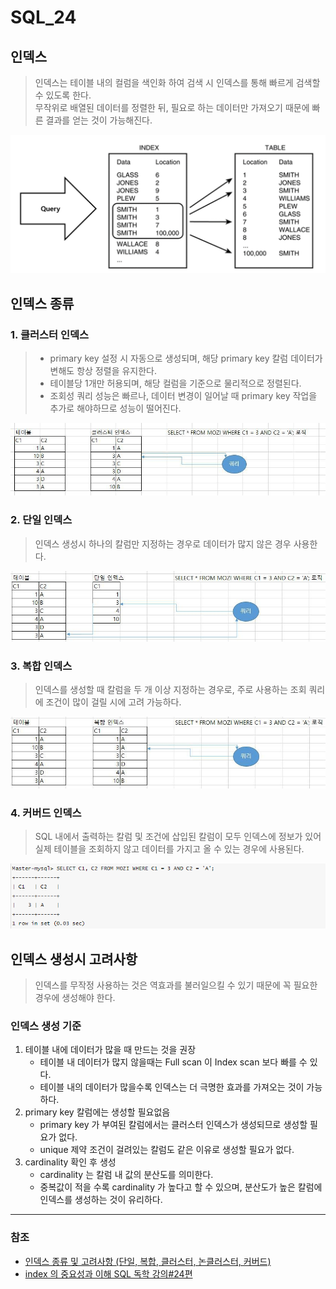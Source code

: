 # SQL_24

## 인덱스
> 인덱스는 테이블 내의 컬럼을 색인화 하여 검색 시 인덱스를 통해 빠르게 검색할 수 있도록 한다.
> <br>무작위로 배열된 데이터를 정렬한 뒤, 필요로 하는 데이터만 가져오기 때문에 빠른 결과를 얻는 것이 가능해진다.

![SQL_24_1.png](image%2FSQL_24%2FSQL_24_1.png)

## 인덱스 종류

### 1. 클러스터 인덱스
> * primary key 설정 시 자동으로 생성되며, 해당 primary key 칼럼 데이터가 변해도 항상 정렬을 유지한다.
> * 테이블당 1개만 허용되며, 해당 컬럼을 기준으로 물리적으로 정렬된다.
> * 조회성 쿼리 성능은 빠르나, 데이터 변경이 일어날 때 primary key 작업을 추가로 해야하므로 성능이 떨어진다.

![SQL_24_2.jpg](image%2FSQL_24%2FSQL_24_2.jpg)

### 2. 단일 인덱스
> 인덱스 생성시 하나의 칼럼만 지정하는 경우로 데이터가 많지 않은 경우 사용한다.

![SQL_24_3.png](image%2FSQL_24%2FSQL_24_3.png)

### 3. 복합 인덱스
> 인덱스를 생성할 때 칼럼을 두 개 이상 지정하는 경우로, 주로 사용하는 조회 쿼리에 조건이 많이 걸릴 시에 고려 가능하다.
 
![SQL_24_4.png](image%2FSQL_24%2FSQL_24_4.png)

### 4. 커버드 인덱스
> SQL 내에서 출력하는 칼럼 및 조건에 삽입된 칼럼이 모두 인덱스에 정보가 있어 실제 테이블을 조회하지 않고 데이터를 가지고 올 수 있는 경우에 사용된다.

![SQL_24_5.png](image%2FSQL_24%2FSQL_24_5.png)

## 인덱스 생성시 고려사항
> 인덱스를 무작정 사용하는 것은 역효과를 불러일으킬 수 있기 때문에 꼭 필요한 경우에 생성해야 한다.

### 인덱스 생성 기준

1. 테이블 내에 데이터가 많을 때 만드는 것을 권장
   * 테이블 내 데이터가 많지 않을때는 Full scan 이 Index scan 보다 빠를 수 있다.
   * 테이블 내의 데이터가 많을수록 인덱스는 더 극명한 효과를 가져오는 것이 가능하다.
2. primary key 칼럼에는 생성할 필요없음
   * primary key 가 부여된 칼럼에서는 클러스터 인덱스가 생성되므로 생성할 필요가 없다.
   * unique 제약 조건이 걸려있는 칼럼도 같은 이유로 생성할 필요가 없다.
3. cardinality 확인 후 생성
   * cardinality 는 칼럼 내 값의 분산도를 의미한다.
   * 중복값이 적을 수록 cardinality 가 높다고 할 수 있으며, 분산도가 높은 칼럼에 인덱스를 생성하는 것이 유리하다.


---
### 참조
* [인덱스 종류 및 고려사항 (단일, 복합, 클러스터, 논클러스터, 커버드)](https://mozi.tistory.com/199)
* [index 의 중요성과 이해 SQL 독학 강의#24편](https://stricky.tistory.com/310)